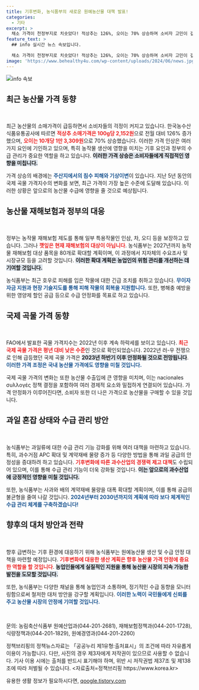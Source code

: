 ```yaml
---
title: 기후변화, 농식품부의 새로운 원예농산물 대책 발표!
categories:
  - 기타
excerpt: >
  채소 가격이 천정부지로 치솟았다! 적상추는 126%, 오이는 70% 상승하며 소비자 고민이 깊어간다. 기후 변화의 영향과 정부의 재해보험 확대 계획은 향후 농산물 안정성에 어떤 변화를 가져올까? 궁금증을 유발하는 생생한 현주소를 확인해보세요!
feature_text: >
  ## info 실시간 뉴스 속보입니다.

  채소 가격이 천정부지로 치솟았다! 적상추는 126%, 오이는 70% 상승하며 소비자 고민이 깊어간다. 기후 변화의 영향과 정부의 재해보험 확대 계획은 향후 농산물 안정성에 어떤 변화를 가져올까? 궁금증을 유발하는 생생한 현주소를 확인해보세요!
image: 'https://www.behealthy4u.com/wp-content/uploads/2024/06/news.jpg'
---
```


<p><img src="https://www.behealthy4u.com/wp-content/uploads/2024/06/news.jpg" alt="info 속보" /></p>

<h2 data-ke-size="size26">최근 농산물 가격 동향</h2>

<p data-ke-size="size16">&nbsp;</p>

<p>최근 농산물의 소매가격이 급등하면서 소비자들의 걱정이 커지고 있습니다. 한국농수산식품유통공사에 따르면 <b><span style="color: #ee2323;">적상추 소매가격은 100g당 2,152원</span></b>으로 전월 대비 126% 증가했으며, <b><span style="color: #ee2323;">오이는 10개당 1만 3,309원</span></b>으로 70% 상승했습니다. 이러한 가격 인상은 여러 가지 요인에 기인하고 있으며, 특히 농작물 생산에 영향을 미치는 기후 요인과 정부의 수급 관리가 중요한 역할을 하고 있습니다. <b><span style="background-color: #21538527;">이러한 가격 상승은 소비자들에게 직접적인 영향을 미칩니다.</span></b> </p>

<p>가격 상승의 배경에는 <b><span style="color: #1a5490;">주산지에서의 침수 피해와 기상이변</span></b>이 있습니다. 지난 5년 동안의 국제 곡물 가격지수의 변화를 보면, 최근 가격이 가장 높은 수준에 도달해 있습니다. 이러한 상황은 앞으로의 농산물 수급에 영향을 줄 것으로 예상됩니다. </p>

<h2 data-ke-size="size26">농산물 재해보험과 정부의 대응</h2>

<p data-ke-size="size16">&nbsp;</p>

<p>정부는 농작물 재해보험 제도를 통해 일부 특용작물인 인삼, 차, 오디 등을 보장하고 있습니다. 그러나 <b><span style="color: #ee2323;">깻잎은 현재 재해보험의 대상이 아닙니다</span></b>. 농식품부는 2027년까지 농작물 재해보험 대상 품목을 80개로 확대할 계획이며, 이 과정에서 지자체의 수요조사 및 시장규모 등을 고려할 것입니다. <b><span style="background-color: #21538527;">이러한 확대 계획은 농업인의 위험 관리를 개선하는 데 기여할 것입니다.</span></b> </p>

<p>농식품부는 최근 호우로 피해를 입은 작물에 대한 긴급 조치를 취하고 있습니다. <b><span style="color: #1a5490;">무이자 자금 지원과 현장 기술지도를 통해 피해 작물의 회복을 지원합니다.</span></b> 또한, 병해충 예방을 위한 영양제 할인 공급 등으로 수급 안정화를 목표로 하고 있습니다.</p>

<h2 data-ke-size="size26">국제 곡물 가격 동향</h2>

<p data-ke-size="size16">&nbsp;</p>

<p>FAO에서 발표한 곡물 가격지수는 2022년 이후 계속 하락세를 보이고 있습니다. <b><span style="color: #ee2323;">최근 국제 곡물 가격은 평년 대비 낮은 수준</span></b>인 것으로 확인되었습니다. 2022년 러-우 전쟁으로 인해 급등했던 국제 곡물 가격은 <b><span style="background-color: #21538527;">2023년 하반기 이후 안정화될 것으로 전망됩니다</span></b>. <b><span style="color: #1a5490;">이러한 가격 조정은 국내 농산물 가격에도 영향을 미칠 것입니다.</span></b> </p>

<p>국제 곡물 가격의 변화는 또한 농산물 수출입에 큰 영향을 미치며, 이는 nacionales συλλογές 정책 결정을 포함하여 여러 경제적 요소와 밀접하게 연결되어 있습니다. 가격 안정화가 이루어진다면, 소비자 또한 더 나은 가격으로 농산물을 구매할 수 있을 것입니다.</p>

<h2 data-ke-size="size26">과일 혼잡 상태와 수급 관리 방안</h2>

<p data-ke-size="size16">&nbsp;</p>

<p>농식품부는 과일류에 대한 수급 관리 기능 강화를 위해 여러 대책을 마련하고 있습니다. 특히, 과수거점 APC 확대 및 계약재배 물량 증가 등 다양한 방법을 통해 과일 공급의 안정성을 증대하려 하고 있습니다. <b><span style="color: #ee2323;">기후변화에 따른 과수산업의 경쟁력 제고 대책</span></b>도 수립되어 있으며, 이를 통해 수급 관리 기능이 더욱 강화될 것입니다. <b><span style="background-color: #21538527;">이는 앞으로의 과수산업에 긍정적인 영향을 미칠 것입니다.</span></b> </p>

<p>또한, 농식품부는 사과와 배의 계약재배 물량을 대폭 확대할 계획이며, 이를 통해 공급의 불균형을 줄여 나갈 것입니다. <b><span style="color: #1a5490;">2024년부터 2030년까지의 계획에 따라 보다 체계적인 수급 관리 체계를 구축하겠습니다!</span></b></p>

<h2 data-ke-size="size26">향후의 대처 방안과 전략</h2>

<p data-ke-size="size16">&nbsp;</p>

<p>향후 급변하는 기후 환경에 대응하기 위해 농식품부는 원예농산물 생산 및 수급 안정 대책을 마련할 예정입니다. <b><span style="color: #ee2323;">기후변화에 대응한 생산 계획은 향후 농산물 가격 안정에 중요한 역할을 할 것입니다</span></b>. <b><span style="background-color: #21538527;">농업인들에게 실질적인 지원을 통해 농산물 시장의 지속 가능한 발전을 도모할 것입니다.</span></b> </p>

<p>또한, 농식품부는 다양한 채널을 통해 농업인과 소통하며, 정기적인 수급 동향을 모니터링함으로써 철저한 대처 방안을 강구할 계획입니다. <b><span style="color: #1a5490;">이러한 노력이 국민들에게 신뢰를 주고 농산물 시장의 안정에 기여할 것입니다.</span></b></p>

<p data-ke-size="size16">&nbsp;</p> 

<p>문의: 농림축산식품부 원예산업과(044-201-2681), 재해보험정책과(044-201-1728), 식량정책과(044-201-1829), 원예경영과(044-201-2260) </p>

<p>정책브리핑의 정책뉴스자료는 「공공누리 제1유형:출처표시」의 조건에 따라 자유롭게 이용이 가능합니다. 다만, 사진의 경우 제3자에게 저작권이 있으므로 사용할 수 없습니다. 기사 이용 시에는 출처를 반드시 표기해야 하며, 위반 시 저작권법 제37조 및 제138조에 따라 처벌될 수 있습니다. &lt;자료출처=정책브리핑 https://www.korea.kr> </p>
유용한 생활 정보가 필요하시다면, <a href="https://qoogle.tistory.com" rel="dofollow">qoogle.tistory.com</a>


